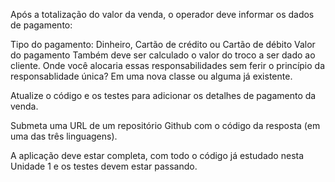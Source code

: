 Após a totalização do valor da venda, o operador deve informar os dados de pagamento:

Tipo do pagamento: Dinheiro, Cartão de crédito ou Cartão de débito
Valor do pagamento Também deve ser calculado o valor do troco a ser dado ao cliente.
Onde você alocaria essas responsabilidades sem ferir o princípio da responsablidade única? Em uma nova classe ou alguma já existente.

Atualize o código e os testes para adicionar os detalhes de pagamento da venda.

Submeta uma URL de um repositório Github com o código da resposta (em uma das três linguagens).

A aplicação deve estar completa, com todo o código já estudado nesta Unidade 1 e os testes devem estar passando.
